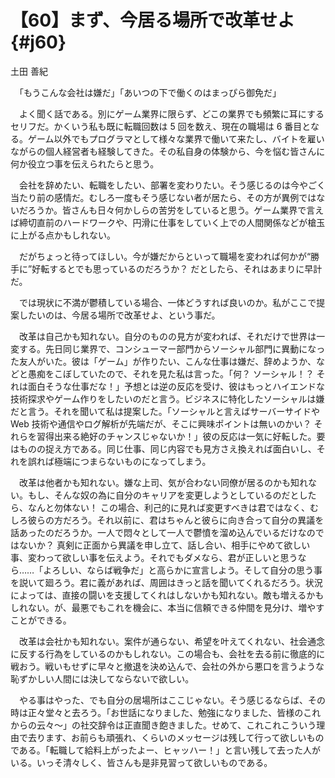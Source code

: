 # 【60】まず、今居る場所で改革せよ{#j60}

<div class="author">土田 善紀</div>

　「もうこんな会社は嫌だ」「あいつの下で働くのはまっぴら御免だ」

　よく聞く話である。別にゲーム業界に限らず、どこの業界でも頻繁に耳にするセリフだ。かくいう私も既に転職回数は 5 回を数え、現在の職場は 6 番目となる。ゲーム以外でもプログラマとして様々な業界で働いて来たし、バイトを雇いながらの個人経営者も経験してきた。その私自身の体験から、今を悩む皆さんに何か役立つ事を伝えられたらと思う。

　会社を辞めたい、転職をしたい、部署を変わりたい。そう感じるのは今やごく当たり前の感情だ。むしろ一度もそう感じない者が居たら、その方が異例ではないだろうか。皆さんも日々何かしらの苦労をしていると思う。ゲーム業界で言えば締切直前のハードワークや、円滑に仕事をしていく上での人間関係などが槍玉に上がる点かもしれない。

　だがちょっと待ってほしい。今が嫌だからといって職場を変われば何かが“勝手に”好転するとでも思っているのだろうか？ だとしたら、それはあまりに早計だ。

　では現状に不満が鬱積している場合、一体どうすれば良いのか。私がここで提案したいのは、今居る場所で改革せよ、という事だ。

　改革は自己かも知れない。自分のものの見方が変われば、それだけで世界は一変する。先日同じ業界で、コンシューマー部門からソーシャル部門に異動になった友人がいた。彼は「ゲーム」が作りたい、こんな仕事は嫌だ、辞めようか、などと愚痴をこぼしていたので、それを見た私は言った。「何？ ソーシャル！？ それは面白そうな仕事だな！」予想とは逆の反応を受け、彼はもっとハイエンドな技術探求やゲーム作りをしたいのだと言う。ビジネスに特化したソーシャルは嫌だと言う。それを聞いて私は提案した。「ソーシャルと言えばサーバーサイドや Web 技術や通信やログ解析が先端だが、そこに興味ポイントは無いのかい？ それらを習得出来る絶好のチャンスじゃないか！」彼の反応は一気に好転した。要はものの捉え方である。同じ仕事、同じ内容でも見方さえ換えれば面白いし、それを誤れば極端につまらないものになってしまう。

　改革は他者かも知れない。嫌な上司、気が合わない同僚が居るのかも知れない。もし、そんな奴の為に自分のキャリアを変更しようとしているのだとしたら、なんと勿体ない！ この場合、利己的に見れば変更すべきは君ではなく、むしろ彼らの方だろう。それ以前に、君はちゃんと彼らに向き合って自分の異議を話あったのだろうか。一人で悶々として一人で鬱憤を溜め込んでいるだけなのではないか？ 真剣に正面から異議を申し立て、話し合い、相手にやめて欲しい事、変わって欲しい事を伝えよう。それでもダメなら、君が正しいと思うなら……「よろしい、ならば戦争だ」と高らかに宣言しよう。そして自分の思う事を説いて廻ろう。君に義があれば、周囲はきっと話を聞いてくれるだろう。状況によっては、直接の闘いを支援してくれはしないかも知れない。敵も増えるかもしれない。が、最悪でもこれを機会に、本当に信頼できる仲間を見分け、増やすことができる。

　改革は会社かも知れない。案件が通らない、希望を叶えてくれない、社会通念に反する行為をしているのかもしれない。この場合も、会社を去る前に徹底的に戦おう。戦いもせずに早々と撤退を決め込んで、会社の外から悪口を言うような恥ずかしい人間には決してならないで欲しい。

　やる事はやった、でも自分の居場所はここじゃない。そう感じるならば、その時は正々堂々と去ろう。「お世話になりました、勉強になりました、皆様のこれからの云々～」の社交辞令は正直聞き飽きました。せめて、これこれこういう理由で去ります、お前らも頑張れ、くらいのメッセージは残して行って欲しいものである。「転職して給料上がったよー、ヒャッハー！」と言い残して去った人がいる。いっそ清々しく、皆さんも是非見習って欲しいものである。
